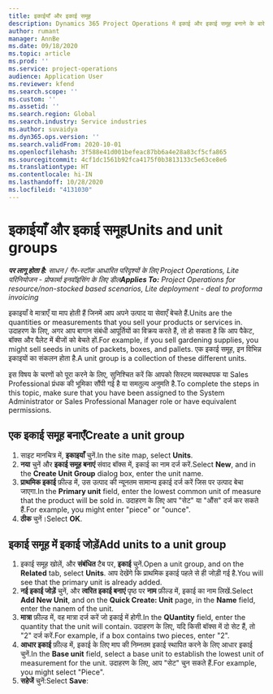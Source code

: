```yaml
---
title: इकाईयाँ और इकाई समूह
description: Dynamics 365 Project Operations में इकाई और इकाई समूह बनाने के बारे में जानकारी देता है.
author: rumant
manager: AnnBe
ms.date: 09/18/2020
ms.topic: article
ms.prod: ''
ms.service: project-operations
audience: Application User
ms.reviewer: kfend
ms.search.scope: ''
ms.custom: ''
ms.assetid: ''
ms.search.region: Global
ms.search.industry: Service industries
ms.author: suvaidya
ms.dyn365.ops.version: ''
ms.search.validFrom: 2020-10-01
ms.openlocfilehash: 3f588e41d001befeac87bb6a4e28a83cf5cfa865
ms.sourcegitcommit: 4cf1dc1561b92fca4175f0b3813133c5e63ce8e6
ms.translationtype: HT
ms.contentlocale: hi-IN
ms.lasthandoff: 10/28/2020
ms.locfileid: "4131030"
---
```

# <a name="units-and-unit-groups"></a><span data-ttu-id="bb662-103">इकाईयाँ और इकाई समूह</span><span class="sxs-lookup"><span data-stu-id="bb662-103">Units and unit groups</span></span>

<span data-ttu-id="bb662-104">_**पर लागू होता है:** साधन / गैर-स्टॉक आधारित परिदृश्यों के लिए Project Operations, Lite परिनियोजन - प्रोफार्मा इनवॉइसिंग के लिए डील_</span><span class="sxs-lookup"><span data-stu-id="bb662-104">_**Applies To:** Project Operations for resource/non-stocked based scenarios, Lite deployment - deal to proforma invoicing_</span></span>

<span data-ttu-id="bb662-105">इकाइयाँ वे मात्राएँ या माप होती हैं जिनमें आप अपने उत्पाद या सेवाएँ बेचते हैं.</span><span class="sxs-lookup"><span data-stu-id="bb662-105">Units are the quantities or measurements that you sell your products or services in.</span></span> <span data-ttu-id="bb662-106">उदाहरण के लिए, अगर आप बागान संबंधी आपूर्तियों का विक्रय करते हैं, तो हो सकता है कि आप पैकेट, बॉक्स और पैलेट में बीजों को बेचते हों.</span><span class="sxs-lookup"><span data-stu-id="bb662-106">For example, if you sell gardening supplies, you might sell seeds in units of packets, boxes, and pallets.</span></span> <span data-ttu-id="bb662-107">एक इकाई समूह, इन विभिन्न इकाइयों का संकलन होता है.</span><span class="sxs-lookup"><span data-stu-id="bb662-107">A unit group is a collection of these different units.</span></span>

<span data-ttu-id="bb662-108">इस विषय के चरणों को पूरा करने के लिए, सुनिश्चित करें कि आपको सिस्टम व्यवस्थापक या Sales Professional प्रंधक की भूमिका सौंपी गई है या समतुल्य अनुमति है.</span><span class="sxs-lookup"><span data-stu-id="bb662-108">To complete the steps in this topic, make sure that you have been assigned to the System Administrator or Sales Professional Manager role or have equivalent permissions.</span></span>

## <a name="create-a-unit-group"></a><span data-ttu-id="bb662-109">एक इकाई समूह बनाएँ</span><span class="sxs-lookup"><span data-stu-id="bb662-109">Create a unit group</span></span>

1. <span data-ttu-id="bb662-110">साइट मानचित्र में, **इकाइयाँ** चुनें.</span><span class="sxs-lookup"><span data-stu-id="bb662-110">In the site map, select **Units**.</span></span>
2. <span data-ttu-id="bb662-111">**नया** चुनें और **इकाई समूह बनाएं** संवाद बॉक्स में, इकाई का नाम दर्ज करें.</span><span class="sxs-lookup"><span data-stu-id="bb662-111">Select **New**, and in the **Create Unit Group** dialog box, enter the unit name.</span></span>
3. <span data-ttu-id="bb662-112">**प्राथमिक इकाई** फ़ील्ड में, उस उत्पाद की न्यूनतम सामान्य इकाई दर्ज करें जिस पर उत्पाद बेचा जाएगा.</span><span class="sxs-lookup"><span data-stu-id="bb662-112">In the **Primary unit** field, enter the lowest common unit of measure that the product will be sold in.</span></span> <span data-ttu-id="bb662-113">उदाहरण के लिए आप "सेट" या "औंस" दर्ज कर सकते हैं.</span><span class="sxs-lookup"><span data-stu-id="bb662-113">For example, you might enter "piece" or "ounce".</span></span>
4. <span data-ttu-id="bb662-114">**ठीक** चुनें।</span><span class="sxs-lookup"><span data-stu-id="bb662-114">Select **OK**.</span></span>

## <a name="add-units-to-a-unit-group"></a><span data-ttu-id="bb662-115">इकाई समूह में इकाई जोड़ें</span><span class="sxs-lookup"><span data-stu-id="bb662-115">Add units to a unit group</span></span>

1. <span data-ttu-id="bb662-116">इकाई समूह खोलें, और **संबंधित** टैब पर, **इकाई** चुनें.</span><span class="sxs-lookup"><span data-stu-id="bb662-116">Open a unit group, and on the **Related** tab, select **Units**.</span></span> <span data-ttu-id="bb662-117">आप देखेंगे कि प्राथमिक इकाई पहले से ही जोड़ी गई है.</span><span class="sxs-lookup"><span data-stu-id="bb662-117">You will see that the primary unit is already added.</span></span>
2. <span data-ttu-id="bb662-118">**नई इकाई जोड़ें** चुनें, और **त्वरित इकाई बनाएं** पृष्ठ पर **नाम** फ़ील्ड में, इकाई का नाम लिखें.</span><span class="sxs-lookup"><span data-stu-id="bb662-118">Select **Add New Unit**, and on the **Quick Create: Unit** page, in the **Name** field, enter the nanem of the unit.</span></span>
3. <span data-ttu-id="bb662-119">**मात्रा** फ़ील्ड में, वह मात्रा दर्ज करें जो इकाई में होगी.</span><span class="sxs-lookup"><span data-stu-id="bb662-119">In the **QUantity** field, enter the quantity that the unit will contain.</span></span> <span data-ttu-id="bb662-120">उदाहरण के लिए, यदि किसी बॉक्स में दो सेट हैं, तो "2" दर्ज करें.</span><span class="sxs-lookup"><span data-stu-id="bb662-120">For example, if a box contains two pieces, enter "2".</span></span> 
4. <span data-ttu-id="bb662-121">**आधार इकाई** फ़ील्ड में, इकाई के लिए माप की निम्नतम इकाई स्थापित करने के लिए आधार इकाई चुनें.</span><span class="sxs-lookup"><span data-stu-id="bb662-121">In the **Base unit** field, select a base unit to establish the lowest unit of measurement for the unit.</span></span> <span data-ttu-id="bb662-122">उदाहरण के लिए, आप "सेट" चुन सकते हैं.</span><span class="sxs-lookup"><span data-stu-id="bb662-122">For example, you might select "Piece".</span></span>
5. <span data-ttu-id="bb662-123">**सहेजें** चुनें:</span><span class="sxs-lookup"><span data-stu-id="bb662-123">Select **Save**:</span></span>
